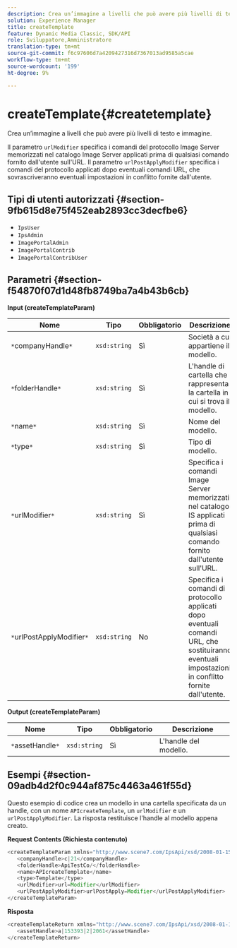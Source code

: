 ```yaml
---
description: Crea un’immagine a livelli che può avere più livelli di testo e immagine.
solution: Experience Manager
title: createTemplate
feature: Dynamic Media Classic, SDK/API
role: Sviluppatore,Amministratore
translation-type: tm+mt
source-git-commit: f6c97606d7a4209427316d7367013ad9585a5cae
workflow-type: tm+mt
source-wordcount: '199'
ht-degree: 9%

---
```



# createTemplate{#createtemplate}

Crea un’immagine a livelli che può avere più livelli di testo e immagine.

Il parametro `urlModifier` specifica i comandi del protocollo Image Server memorizzati nel catalogo Image Server applicati prima di qualsiasi comando fornito dall&#39;utente sull&#39;URL. Il parametro `urlPostApplyModifier` specifica i comandi del protocollo applicati dopo eventuali comandi URL, che sovrascriveranno eventuali impostazioni in conflitto fornite dall&#39;utente.

## Tipi di utenti autorizzati {#section-9fb615d8e75f452eab2893cc3decfbe6}

* `IpsUser`
* `IpsAdmin`
* `ImagePortalAdmin`
* `ImagePortalContrib`
* `ImagePortalContribUser`

## Parametri {#section-f54870f07d1d48fb8749ba7a4b43b6cb}

**Input (createTemplateParam)**

| Nome | Tipo | Obbligatorio | Descrizione |
|---|---|---|---|
| `*`companyHandle`*` | `xsd:string` | Sì | Società a cui appartiene il modello. |
| `*`folderHandle`*` | `xsd:string` | Sì | L&#39;handle di cartella che rappresenta la cartella in cui si trova il modello. |
| `*`name`*` | `xsd:string` | Sì | Nome del modello. |
| `*`type`*` | `xsd:string` | Sì | Tipo di modello. |
| `*`urlModifier`*` | `xsd:string` | Sì | Specifica i comandi Image Server memorizzati nel catalogo IS applicati prima di qualsiasi comando fornito dall&#39;utente sull&#39;URL. |
| `*`urlPostApplyModifier`*` | `xsd:string` | No | Specifica i comandi di protocollo applicati dopo eventuali comandi URL, che sostituiranno eventuali impostazioni in conflitto fornite dall&#39;utente. |

**Output (createTemplateParam)**

| Nome | Tipo | Obbligatorio | Descrizione |
|---|---|---|---|
| `*`assetHandle`*` | `xsd:string` | Sì | L&#39;handle del modello. |

## Esempi {#section-09adb4d2f0c944af875c4463a461f55d}

Questo esempio di codice crea un modello in una cartella specificata da un handle, con un nome `APIcreateTemplate`, un `urlModifier` e un `urlPostApplyModifier`. La risposta restituisce l&#39;handle al modello appena creato.

**Request Contents (Richiesta contenuto)**

```java
<createTemplateParam xmlns="http://www.scene7.com/IpsApi/xsd/2008-01-15">
   <companyHandle>c|21</companyHandle>
   <folderHandle>ApiTestCo/</folderHandle>
   <name>APIcreateTemplate</name>
   <type>Template</type>
   <urlModifier>url=Modifier</urlModifier>
   <urlPostApplyModifier>urlPostApply=Modifier</urlPostApplyModifier>
</createTemplateParam>
```

**Risposta**

```java
<createTemplateReturn xmlns="http://www.scene7.com/IpsApi/xsd/2008-01-15">
   <assetHandle>a|153393|2|2061</assetHandle>
</createTemplateReturn>
```

